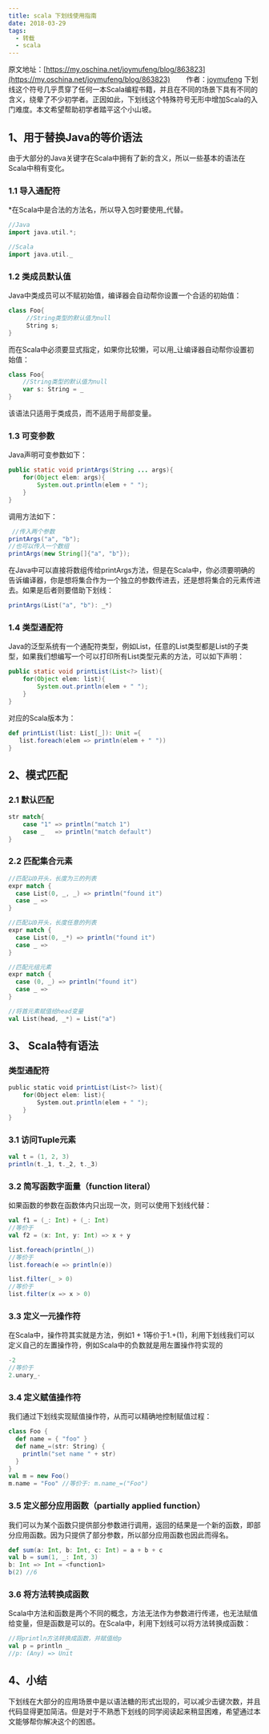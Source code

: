 ```yaml
---
title: scala 下划线使用指南
date: 2018-03-29
tags:
  - 转载
  - scala
---
```


原文地址：[https://my.oschina.net/joymufeng/blog/863823](https://my.oschina.net/joymufeng/blog/863823)  &emsp;&emsp;作者：[joymufeng](https://my.oschina.net/joymufeng/home) 
下划线这个符号几乎贯穿了任何一本Scala编程书籍，并且在不同的场景下具有不同的含义，绕晕了不少初学者。正因如此，下划线这个特殊符号无形中增加Scala的入门难度。本文希望帮助初学者踏平这个小山坡。
## 1、用于替换Java的等价语法
由于大部分的Java关键字在Scala中拥有了新的含义，所以一些基本的语法在Scala中稍有变化。
### 1.1 导入通配符
*在Scala中是合法的方法名，所以导入包时要使用_代替。
```scala
//Java
import java.util.*;

//Scala
import java.util._
```
<!-- more -->
### 1.2 类成员默认值
Java中类成员可以不赋初始值，编译器会自动帮你设置一个合适的初始值：
```scala
class Foo{
     //String类型的默认值为null
     String s;
}
```
而在Scala中必须要显式指定，如果你比较懒，可以用_让编译器自动帮你设置初始值：
```scala
class Foo{
    //String类型的默认值为null
    var s: String = _
}
```
该语法只适用于类成员，而不适用于局部变量。
### 1.3 可变参数
Java声明可变参数如下：
```java
public static void printArgs(String ... args){
    for(Object elem: args){
        System.out.println(elem + " ");
    }
}
```
调用方法如下：
```java
 //传入两个参数
printArgs("a", "b");
//也可以传入一个数组
printArgs(new String[]{"a", "b"});
```
在Java中可以直接将数组传给printArgs方法，但是在Scala中，你必须要明确的告诉编译器，你是想将集合作为一个独立的参数传进去，还是想将集合的元素传进去。如果是后者则要借助下划线：
```scala
printArgs(List("a", "b"): _*)
```
### 1.4 类型通配符
Java的泛型系统有一个通配符类型，例如List<?>，任意的List<T>类型都是List<?>的子类型，如果我们想编写一个可以打印所有List类型元素的方法，可以如下声明：
```java
public static void printList(List<?> list){
    for(Object elem: list){
        System.out.println(elem + " ");
    }
}
```
对应的Scala版本为：
```scala
def printList(list: List[_]): Unit ={
   list.foreach(elem => println(elem + " "))
}
```
## 2、模式匹配
### 2.1 默认匹配
```scala
str match{
    case "1" => println("match 1")
    case _   => println("match default")
}
```
### 2.2 匹配集合元素
```scala
//匹配以0开头，长度为三的列表
expr match {
  case List(0, _, _) => println("found it")
  case _ =>
}

//匹配以0开头，长度任意的列表
expr match {
  case List(0, _*) => println("found it")
  case _ =>
}

//匹配元组元素
expr match {
  case (0, _) => println("found it")
  case _ =>
}

//将首元素赋值给head变量
val List(head, _*) = List("a")
```
## 3、 Scala特有语法
### 类型通配符
```scala
public static void printList(List<?> list){
    for(Object elem: list){
        System.out.println(elem + " ");
    }
}
```
### 3.1 访问Tuple元素
```scala
val t = (1, 2, 3)
println(t._1, t._2, t._3)
```
### 3.2 简写函数字面量（function literal）
如果函数的参数在函数体内只出现一次，则可以使用下划线代替：
```scala
val f1 = (_: Int) + (_: Int)
//等价于
val f2 = (x: Int, y: Int) => x + y

list.foreach(println(_))
//等价于
list.foreach(e => println(e))

list.filter(_ > 0)
//等价于
list.filter(x => x > 0)
```
### 3.3 定义一元操作符
在Scala中，操作符其实就是方法，例如1 + 1等价于1.+(1)，利用下划线我们可以定义自己的左置操作符，例如Scala中的负数就是用左置操作符实现的
```scala
-2
//等价于
2.unary_-
```
### 3.4 定义赋值操作符
我们通过下划线实现赋值操作符，从而可以精确地控制赋值过程：
```scala
class Foo {
  def name = { "foo" }
  def name_=(str: String) {
    println("set name " + str)
  }
}
val m = new Foo()
m.name = "Foo" //等价于: m.name_=("Foo")
```
### 3.5 定义部分应用函数（partially applied function）
我们可以为某个函数只提供部分参数进行调用，返回的结果是一个新的函数，即部分应用函数。因为只提供了部分参数，所以部分应用函数也因此而得名。
```scala
def sum(a: Int, b: Int, c: Int) = a + b + c
val b = sum(1, _: Int, 3)
b: Int => Int = <function1>
b(2) //6
```
### 3.6 将方法转换成函数
Scala中方法和函数是两个不同的概念，方法无法作为参数进行传递，也无法赋值给变量，但是函数是可以的。在Scala中，利用下划线可以将方法转换成函数：
```scala
//将println方法转换成函数，并赋值给p
val p = println _  
//p: (Any) => Unit
```

## 4、小结
下划线在大部分的应用场景中是以语法糖的形式出现的，可以减少击键次数，并且代码显得更加简洁。但是对于不熟悉下划线的同学阅读起来稍显困难，希望通过本文能够帮你解决这个的困惑。

